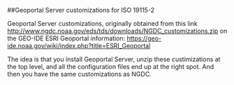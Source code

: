 ##Geoportal Server customizations for ISO 19115-2

Geoportal Server customizations, originally obtained from this link
http://www.ngdc.noaa.gov/eds/tds/downloads/NGDC_customizations.zip
on the GEO-IDE ESRI Geoportal information:
https://geo-ide.noaa.gov/wiki/index.php?title=ESRI_Geoportal

The idea is that you install Geoportal Server, unzip these custimizations at the top level, and all the configuration files end up at the right spot.  And then you have the same customizations as NGDC.
